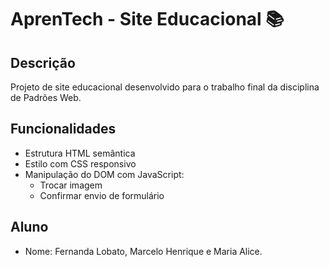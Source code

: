 # AprenTech - Site Educacional 📚

## Descrição
Projeto de site educacional desenvolvido para o trabalho final da disciplina de Padrões Web.

## Funcionalidades
- Estrutura HTML semântica
- Estilo com CSS responsivo
- Manipulação do DOM com JavaScript:
  - Trocar imagem
  - Confirmar envio de formulário

## Aluno
- Nome: Fernanda Lobato, Marcelo Henrique e Maria Alice.

